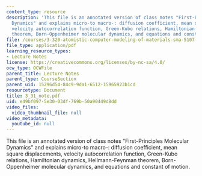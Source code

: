 ```yaml
---
content_type: resource
description: 'This file is an annotated version of class notes "First-Principles Molecular
  Dynamics" and explains micro-to macro-: diffusion coefficient, mean square displacements,
  velocity autocorrelation function, Green-Kubo relations, Hamiltonian dynamics, Hellmann-Feynman
  theorem, Born-Oppenheimer molecular dynamics, and equations and constant of motion.'
file: /courses/3-320-atomistic-computer-modeling-of-materials-sma-5107-spring-2005/e49bf0975e3003df769b50a90449d8dd_3_31_note.pdf
file_type: application/pdf
learning_resource_types:
- Lecture Notes
license: https://creativecommons.org/licenses/by-nc-sa/4.0/
ocw_type: OCWFile
parent_title: Lecture Notes
parent_type: CourseSection
parent_uid: 15296d54-84c9-9da1-6512-15965923b1cd
resourcetype: Document
title: 3_31_note.pdf
uid: e49bf097-5e30-03df-769b-50a90449d8dd
video_files:
  video_thumbnail_file: null
video_metadata:
  youtube_id: null
---
```

This file is an annotated version of class notes "First-Principles Molecular Dynamics" and explains micro-to macro-: diffusion coefficient, mean square displacements, velocity autocorrelation function, Green-Kubo relations, Hamiltonian dynamics, Hellmann-Feynman theorem, Born-Oppenheimer molecular dynamics, and equations and constant of motion.